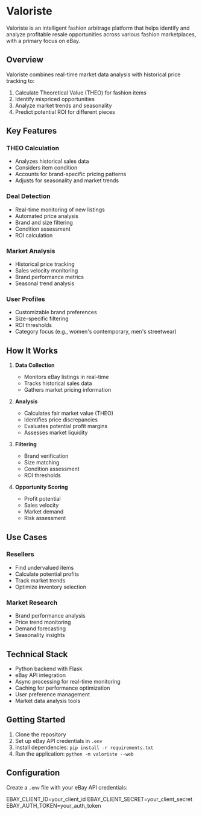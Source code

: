 # Valoriste

Valoriste is an intelligent fashion arbitrage platform that helps identify and analyze profitable resale opportunities across various fashion marketplaces, with a primary focus on eBay.

## Overview

Valoriste combines real-time market data analysis with historical price tracking to:
1. Calculate Theoretical Value (THEO) for fashion items
2. Identify mispriced opportunities
3. Analyze market trends and seasonality
4. Predict potential ROI for different pieces

## Key Features

### THEO Calculation
- Analyzes historical sales data
- Considers item condition
- Accounts for brand-specific pricing patterns
- Adjusts for seasonality and market trends

### Deal Detection
- Real-time monitoring of new listings
- Automated price analysis
- Brand and size filtering
- Condition assessment
- ROI calculation

### Market Analysis
- Historical price tracking
- Sales velocity monitoring
- Brand performance metrics
- Seasonal trend analysis

### User Profiles
- Customizable brand preferences
- Size-specific filtering
- ROI thresholds
- Category focus (e.g., women's contemporary, men's streetwear)

## How It Works

1. **Data Collection**
   - Monitors eBay listings in real-time
   - Tracks historical sales data
   - Gathers market pricing information

2. **Analysis**
   - Calculates fair market value (THEO)
   - Identifies price discrepancies
   - Evaluates potential profit margins
   - Assesses market liquidity

3. **Filtering**
   - Brand verification
   - Size matching
   - Condition assessment
   - ROI thresholds

4. **Opportunity Scoring**
   - Profit potential
   - Sales velocity
   - Market demand
   - Risk assessment

## Use Cases

### Resellers
- Find undervalued items
- Calculate potential profits
- Track market trends
- Optimize inventory selection

### Market Research
- Brand performance analysis
- Price trend monitoring
- Demand forecasting
- Seasonality insights

## Technical Stack

- Python backend with Flask
- eBay API integration
- Async processing for real-time monitoring
- Caching for performance optimization
- User preference management
- Market data analysis tools

## Getting Started

1. Clone the repository
2. Set up eBay API credentials in `.env`
3. Install dependencies: `pip install -r requirements.txt`
4. Run the application: `python -m valoriste --web`

## Configuration

Create a `.env` file with your eBay API credentials:

EBAY_CLIENT_ID=your_client_id
EBAY_CLIENT_SECRET=your_client_secret
EBAY_AUTH_TOKEN=your_auth_token
